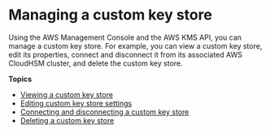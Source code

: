 # Managing a custom key store<a name="manage-keystore"></a>

Using the AWS Management Console and the AWS KMS API, you can manage a custom key store\. For example, you can view a custom key store, edit its properties, connect and disconnect it from its associated AWS CloudHSM cluster, and delete the custom key store\.

**Topics**
+ [Viewing a custom key store](view-keystore.md)
+ [Editing custom key store settings](update-keystore.md)
+ [Connecting and disconnecting a custom key store](disconnect-keystore.md)
+ [Deleting a custom key store](delete-keystore.md)
